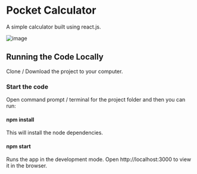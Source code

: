 # Pocket Calculator

A simple calculator built using react.js.

![image](https://github.com/johnnyd81/calculator/assets/95863021/869aef9d-daac-4b40-aa11-6b1bb52d82a2)

## Running the Code Locally
Clone / Download the project to your computer.

### Start the code
Open command prompt / terminal for the project folder and then you can run:

#### npm install
This will install the node dependencies.

#### npm start
Runs the app in the development mode.
Open http://localhost:3000 to view it in the browser.

